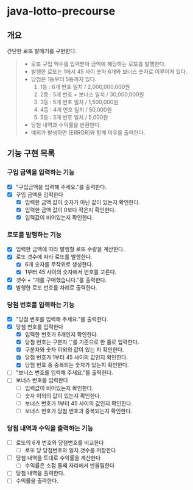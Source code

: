 # java-lotto-precourse

## 개요
간단한 로또 발매기를 구현한다.
>* 로또 구입 액수를 입력받아 금액에 해당하는 로또를 발행한다.
>* 발행한 로또는 1에서 45 사이 숫자 6개와 보너스 숫자로 이루어져 있다.
>* 당첨은 1등부터 5등까지 있다.
>   1. 1등 : 6개 번호 일치 / 2,000,000,000원
>   2. 2등 : 5개 번호 + 보너스 일치 / 30,000,000원
>   3. 3등 : 5개 번호 일치 / 1,500,000원
>   4. 4등 : 4개 번호 일치 / 50,000원
>   5. 5등 : 3개 번호 일치 / 5,000원
>* 당첨 내역과 수익률을 반환한다.
>* 예외가 발생하면 [ERROR]와 함께 이유를 출력한다.

## 기능 구현 목록

### 구입 금액을 입력하는 기능
* [x] "구입금액을 입력해 주세요."를 출력한다.
* [x] 구입 금액을 입력한다
    * [x] 입력한 금액 값이 숫자가 아닌 값이 있는지 확인한다.
    * [x] 입력한 금액 값이 0보다 작은지 확인한다.
    * [x] 입력값이 비어있는지 확인한다.

### 로또를 발행하는 기능
* [x] 입력한 금액에 따라 발행할 로또 수량을 계산한다.
* [x] 로또 갯수에 따라 로또를 발행한다.
  * [x] 6개 숫자를 무작위로 생성한다.
  * [x] 1부터 45 사이의 숫자에서 번호를 고른다.
* [x] 갯수 + "개를 구매했습니다."를 출력한다.
* [x] 발행한 로또 번호를 차례로 출력한다.

### 당첨 번호를 입력하는 기능
* [x] "당첨 번호를 입력해 주세요."를 출력한다.
* [x] 당첨 번호를 입력한다
  * [x] 입력한 번호가 6개인지 확인한다.
  * [x] 당첨 번호는 구분자 ','를 기준으로 한 줄로 입력한다.
  * [x] 구분자와 숫자 이외의 값이 있는 지 확인한다.
  * [x] 당첨 번호가 1부터 45 사이의 값인지 확인한다.
  * [x] 당첨 번호 중 중복되는 숫자가 있는지 확인한다.
* [ ] "보너스 번호를 입력해 주세요."를 출력한다.
* [ ] 보너스 번호를 입력한다
  * [ ] 입력값이 비어있는지 확인한다.
  * [ ] 숫자 이외의 값이 있는지 확인한다.
  * [ ] 보너스 번호가 1부터 45 사이의 값인지 확인한다.
  * [ ] 보너스 번호가 당첨 번호과 중복되는지 확인한다.

### 당첨 내역과 수익을 출력하는 기능
* [ ] 로또의 6개 번호와 당첨번호를 비교한다
  * [ ] 로또 당 당첨번호와 일치 갯수를 저장한다
* [ ] 당첨 내역을 토대로 수익률을 계산한다
  * [ ] 수익률은 소점 둘째 자리에서 반올림한다
* [ ] 당첨 내역을 출력한다.
* [ ] 수익률을 출력한다.